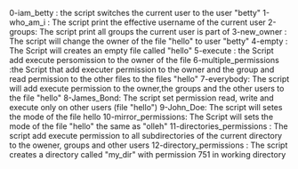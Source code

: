 0-iam_betty : the script switches the current user to the user "betty"
1-who_am_i : The script print the effective username of the current user
2-groups: The script print all groups the current user is part of
3-new_owner : The script will change the owner of the file "hello" to user "betty" 
4-empty : The Script will creates an empty file called "hello"
5-execute : the Script add execute persomission to the owner of the file
6-multiple_permissions :the Script that add executer permission to the owner and the group and read permission to the other files to the files "hello" 
7-everybody: The script will add execute permission to the owner,the groups and the other users to the file "hello"
8-James_Bond: The script set permission read, write and execute only on other users (file "hello")
9-John_Doe: The script will setes the mode of the file hello
10-mirror_permissions: The Script will sets the mode of the file "hello" the same as "olleh"
11-directories_permissions : The script add execute permission to all subdirectories of the current directory to the owener, groups and other users
12-directory_permissions : The script creates a directory called "my_dir" with permission 751 in working directory
